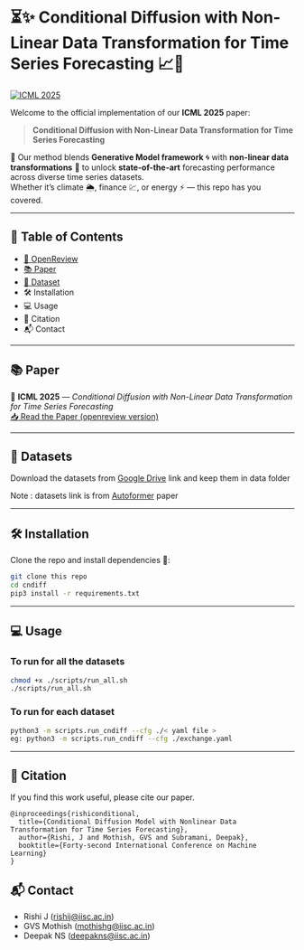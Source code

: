 # ⏳✨ Conditional Diffusion with Non-Linear Data Transformation for Time Series Forecasting 📈🌊

[![ICML 2025](https://img.shields.io/badge/ICML-2025-blue.svg)](https://icml.cc/)

Welcome to the official implementation of our **ICML 2025** paper:  
> **Conditional Diffusion with Non-Linear Data Transformation for Time Series Forecasting**  

🎯 Our method blends **Generative Model framework** 🌀 with **non-linear data transformations** 🔄 to unlock **state-of-the-art** forecasting performance across diverse time series datasets.  
Whether it’s climate 🌦, finance 💹, or energy ⚡ — this repo has you covered.

---

## 📜 Table of Contents
- [🚀 OpenReview](https://openreview.net/forum?id=kcUNMKqrCg)
- [📚 Paper](https://openreview.net/attachment?id=kcUNMKqrCg&name=pdf)
- [📂 Dataset](https://drive.google.com/drive/folders/1ZOYpTUa82_jCcxIdTmyr0LXQfvaM9vIy)
- 🛠 Installation
- 💻 Usage
- 🤝 Citation
- 📬 Contact

---

## 📚 Paper
📄 **ICML 2025** — *Conditional Diffusion with Non-Linear Data Transformation for Time Series Forecasting*  
[📥 Read the Paper (openreview version)](https://openreview.net/attachment?id=kcUNMKqrCg&name=pdf)

---

## 📂 Datasets

Download the datasets from [Google Drive](https://drive.google.com/drive/folders/1ZOYpTUa82_jCcxIdTmyr0LXQfvaM9vIy) link and keep them in data folder

Note : datasets link is from [Autoformer](https://github.com/thuml/Autoformer) paper

---


## 🛠 Installation
Clone the repo and install dependencies 🐍:
```bash
git clone this repo
cd cndiff
pip3 install -r requirements.txt 
```
---

## 💻 Usage
### To run for all the datasets
```sh
chmod +x ./scripts/run_all.sh
./scripts/run_all.sh
```

### To run for each dataset
```sh
python3 -m scripts.run_cndiff --cfg ./< yaml file >
eg: python3 -m scripts.run_cndiff --cfg ./exchange.yaml
```

---

## 🤝 Citation

If you find this work useful, please cite our paper.
```
@inproceedings{rishiconditional,
  title={Conditional Diffusion Model with Nonlinear Data Transformation for Time Series Forecasting},
  author={Rishi, J and Mothish, GVS and Subramani, Deepak},
  booktitle={Forty-second International Conference on Machine Learning}
}

```

## 📬 Contact

- Rishi J (rishij@iisc.ac.in)
- GVS Mothish (mothishg@iisc.ac.in)
- Deepak NS (deepakns@iisc.ac.in)
